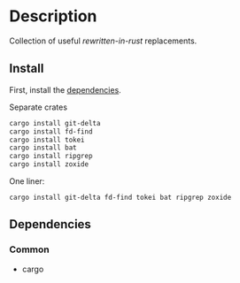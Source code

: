 <!-- vim: set colorcolumn=80: -->

# Description

Collection of useful _rewritten-in-rust_ replacements.

## Install

First, install the [dependencies](#dependencies).

Separate crates

```bash
cargo install git-delta
cargo install fd-find
cargo install tokei
cargo install bat
cargo install ripgrep
cargo install zoxide
```

One liner:

```
cargo install git-delta fd-find tokei bat ripgrep zoxide
```

## Dependencies

### Common

- cargo
